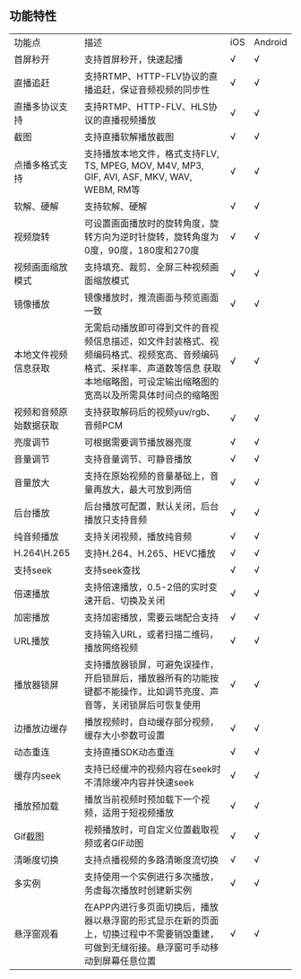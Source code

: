 ## 功能特性

<table>
<tr>
    <td>功能点</td>
    <td>描述</td>
    <td>iOS</td>
    <td>Android</td>
</tr>
<tr>
    <td>首屏秒开</td>
    <td>支持首屏秒开，快速起播 </td>
    <td>√</td>
    <td>√</td>
</tr>
<tr>
    <td>直播追赶</td>
    <td>支持RTMP、HTTP-FLV协议的直播追赶，保证音频视频的同步性</td>
    <td>√</td>
    <td>√</td>
</tr>
<tr>
    <td>直播多协议支持</td>
    <td>支持RTMP、HTTP-FLV、HLS协议的直播视频播放</td>
    <td>√</td>
    <td>√</td>
</tr> 
<tr>
    <td>截图</td>
    <td>支持直播软解播放截图</td>
    <td>√</td>
    <td>√</td>
</tr> 
<tr>
    <td>点播多格式支持</td>
    <td>支持播放本地文件，格式支持FLV, TS, MPEG, MOV, M4V, MP3, GIF, AVI, ASF, MKV, WAV, WEBM, RM等</td>
    <td>√</td>
    <td>√</td>
</tr>
<tr>
    <td>软解、硬解</td>
    <td>支持软解、硬解</td>
    <td>√</td>
    <td>√</td>
</tr> 
<tr>
    <td>视频旋转</td>
    <td>可设置画面播放时的旋转角度，旋转方向为逆时针旋转，旋转角度为0度，90度，180度和270度</td>
    <td>√</td>
    <td>√</td>
</tr>
<tr>
    <td>视频画面缩放模式</td>
    <td>支持填充、裁剪、全屏三种视频画面缩放模式</td>
    <td>√</td>
    <td>√</td>
</tr>
<tr>
    <td>镜像播放</td>
    <td>镜像播放时，推流画面与预览画面一致</td>
    <td>√</td>
    <td>√</td>
</tr>     
<tr>
    <td>本地文件视频信息获取</td>
    <td>无需启动播放即可得到文件的音视频信息描述，如文件封装格式、视频编码格式、视频宽高、音频编码格式、采样率、声道数等信息
获取本地缩略图，可设定输出缩略图的宽高以及所需具体时间点的缩略图</td>
    <td>√</td>
    <td>√</td>
</tr> 
<tr>
    <td>视频和音频原始数据获取</td>
    <td>支持获取解码后的视频yuv/rgb、音频PCM</td>
    <td>√</td>
    <td>√</td>
</tr>
<tr>
    <td>亮度调节</td>
    <td>可根据需要调节播放器亮度</td>
    <td>√</td>
    <td>√</td>
</tr>
<tr>
    <td>音量调节</td>
    <td>支持音量调节、可静音播放</td>
    <td>√</td>
    <td>√</td>
</tr>
<tr>
    <td>音量放大</td>
    <td>支持在原始视频的音量基础上，音量再放大，最大可放到两倍</td>
    <td>√</td>
    <td>√</td>
</tr> 
<tr>
    <td>后台播放</td>
    <td>后台播放可配置，默认关闭，后台播放只支持音频</td>
    <td>√</td>
    <td>√</td>
</tr>
<tr>
    <td>纯音频播放</td>
    <td>支持关闭视频，播放纯音频</td>
    <td>√</td>
    <td>√</td>
</tr>
<tr>
    <td>H.264\H.265</td>
    <td>支持H.264、H.265、HEVC播放</td>
    <td>√</td>
    <td>√</td>
</tr>
<tr>
    <td>支持seek</td>
    <td>支持seek查找</td>
    <td>√</td>
    <td>√</td>
</tr>
<tr>
    <td>倍速播放</td>
    <td>支持倍速播放，0.5-2倍的实时变速开启、切换及关闭</td>
    <td>√</td>
    <td>√</td>
</tr>
<tr>
    <td>加密播放</td>
    <td>支持加密播放，需要云端配合支持</td>
    <td>√</td>
    <td>√</td>
</tr> 
<tr>
    <td>URL播放</td>
    <td>支持输入URL，或者扫描二维码，播放网络视频</td>
    <td>√</td>
    <td>√</td>
</tr> 
<tr>
    <td>播放器锁屏</td>
    <td>支持播放器锁屏，可避免误操作，开启锁屏后，播放器所有的功能按键都不能操作，比如调节亮度、声音等，关闭锁屏后可恢复使用</td>
    <td>√</td>
    <td>√</td>
</tr>
<tr>
    <td>边播放边缓存</td>
    <td>播放视频时，自动缓存部分视频，缓存大小参数可设置</td>
    <td>√</td>
    <td>√</td>
</tr> 
<tr>
    <td>动态重连</td>
    <td>支持直播SDK动态重连</td>
    <td>√</td>
    <td>√</td>
</tr>     
<tr>
    <td>缓存内seek</td>
    <td>支持已经缓冲的视频内容在seek时不清除缓冲内容并快速seek</td>
    <td>√</td>
    <td>√</td>
</tr>    
<tr>
    <td>播放预加载</td>
    <td>播放当前视频时预加载下一个视频，适用于短视频播放</td>
    <td>√</td>
    <td>√</td>
</tr>
<tr>
    <td>Gif截图</td>
    <td>视频播放时，可自定义位置截取视频或者GIF动图</td>
    <td>√</td>
    <td>√</td>
</tr>    
<tr>
    <td>清晰度切换</td>
    <td>支持点播视频的多路清晰度流切换</td>
    <td>√</td>
    <td>√</td>
</tr>    
<tr>
    <td>多实例</td>
    <td>支持使用一个实例进行多次播放，务虚每次播放时创建新实例</td>
    <td>√</td>
    <td>√</td>
</tr>     
<tr>
    <td>悬浮窗观看</td>
    <td>在APP内进行多页面切换后，播放器以悬浮窗的形式显示在新的页面上，切换过程中不需要销毁重建，可做到无缝衔接。悬浮窗可手动移动到屏幕任意位置</td>
    <td>√</td>
    <td>√</td>
</tr>                
</table>


